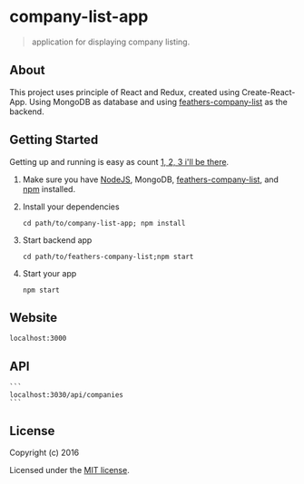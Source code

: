 # company-list-app

> application for displaying company listing.

## About

This project uses principle of React and Redux, created using Create-React-App. Using MongoDB as database and using [feathers-company-list](https://github.com/ardaplun/feathers-company-list.git) as the backend.

## Getting Started

Getting up and running is easy as count [1, 2, 3 i'll be there](https://www.youtube.com/watch?v=4JNtAtGGNRU).

1. Make sure you have [NodeJS](https://nodejs.org/), MongoDB, [feathers-company-list](https://github.com/ardaplun/feathers-company-list.git), and [npm](https://www.npmjs.com/) installed.
2. Install your dependencies

    ```
    cd path/to/company-list-app; npm install
    ```

3. Start backend app

    ```
    cd path/to/feathers-company-list;npm start
    ```
4. Start your app

    ```
    npm start
    ```

## Website

```
localhost:3000
```

## API

    ```
    localhost:3030/api/companies
    ```

## License

Copyright (c) 2016

Licensed under the [MIT license](LICENSE).

